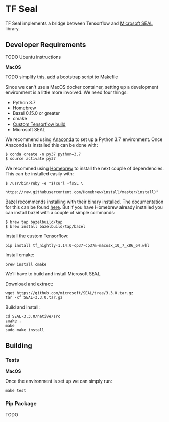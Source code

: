 # TF Seal

TF Seal implements a bridge between Tensorflow and [Microsoft SEAL](https://github.com/microsoft/SEAL) library.

## Developer Requirements

TODO Ubuntu instructions

**MacOS**

TODO simplify this, add a bootstrap script to Makefile

Since we can't use a MacOS docker container, setting up a development environment is a little more involved. We need four things:

- Python 3.7
- Homebrew
- Bazel 0.15.0 or greater
- cmake
- [Custom Tensorflow build]()
- Microsoft SEAL

We recommend using [Anaconda](https://www.anaconda.com/distribution/) to set up a Python 3.7 environment. Once Anaconda is installed this can be done with:

```
$ conda create -n py37 python=3.7
$ source activate py37
```

We recommed using [Homebrew](https://brew.sh/) to install the next couple of dependencies. This can be installed easily with:

```
$ /usr/bin/ruby -e "$(curl -fsSL \
    https://raw.githubusercontent.com/Homebrew/install/master/install)"
```

Bazel recommends installing with their binary installed. The documentation for this can be found [here](https://docs.bazel.build/versions/master/install-os-x.html#install-with-installer-mac-os-x). But if you have Homebrew already installed you can install bazel with a couple of simple commands:

```
$ brew tap bazelbuild/tap
$ brew install bazelbuild/tap/bazel
```

Install the custom Tensorflow:

```
pip install tf_nightly-1.14.0-cp37-cp37m-macosx_10_7_x86_64.whl
```

Install cmake:

```
brew install cmake
```

We'll have to build and install Microsoft SEAL.

Download and extract:

```
wget https://github.com/microsoft/SEAL/tree/3.3.0.tar.gz
tar -xf SEAL-3.3.0.tar.gz
```

Build and install:

```
cd SEAL-3.3.0/native/src
cmake .
make
sudo make install
```

## Building

### Tests

**MacOS**

Once the environment is set up we can simply run:

```
make test
```

### Pip Package

TODO